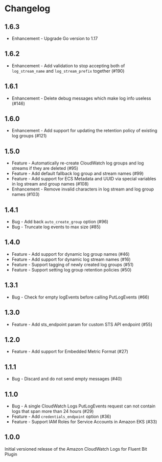 # Changelog
## 1.6.3
* Enhancement - Upgrade Go version to 1.17

## 1.6.2
* Enhancement - Add validation to stop accepting both of `log_stream_name` and `log_stream_prefix` together (#190)

## 1.6.1
* Enhancement - Delete debug messages which make log info useless (#146)

## 1.6.0
* Enhancement - Add support for updating the retention policy of existing log groups (#121)

## 1.5.0
* Feature - Automatically re-create CloudWatch log groups and log streams if they are deleted (#95)
* Feature - Add default fallback log group and stream names (#99)
* Feature - Add support for ECS Metadata and UUID via special variables in log stream and group names (#108)
* Enhancement - Remove invalid characters in log stream and log group names (#103)

## 1.4.1
* Bug - Add back `auto_create_group` option (#96)
* Bug - Truncate log events to max size (#85)

## 1.4.0
* Feature - Add support for dynamic log group names (#46)
* Feature - Add support for dynamic log stream names (#16)
* Feature - Support tagging of newly created log groups (#51)
* Feature - Support setting log group retention policies (#50)

## 1.3.1
* Bug - Check for empty logEvents before calling PutLogEvents (#66)

## 1.3.0
* Feature - Add sts_endpoint param for custom STS API endpoint (#55)

## 1.2.0
* Feature - Add support for Embedded Metric Format (#27)

## 1.1.1
* Bug - Discard and do not send empty messages (#40)

## 1.1.0
* Bug - A single CloudWatch Logs PutLogEvents request can not contain logs that span more than 24 hours (#29)
* Feature - Add `credentials_endpoint` option (#36)
* Feature - Support IAM Roles for Service Accounts in Amazon EKS (#33)

## 1.0.0
Initial versioned release of the Amazon CloudWatch Logs for Fluent Bit Plugin
